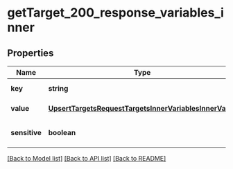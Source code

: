 # getTarget_200_response_variables_inner

## Properties
Name | Type | Description | Notes
------------ | ------------- | ------------- | -------------
**key** | **string** |  | [default to null]
**value** | [**UpsertTargetsRequestTargetsInnerVariablesInnerValue**](UpsertTargetsRequestTargetsInnerVariablesInnerValue.md) |  | [default to null]
**sensitive** | **boolean** |  | [optional] [default to false]

[[Back to Model list]](../README.md#documentation-for-models) [[Back to API list]](../README.md#documentation-for-api-endpoints) [[Back to README]](../README.md)


